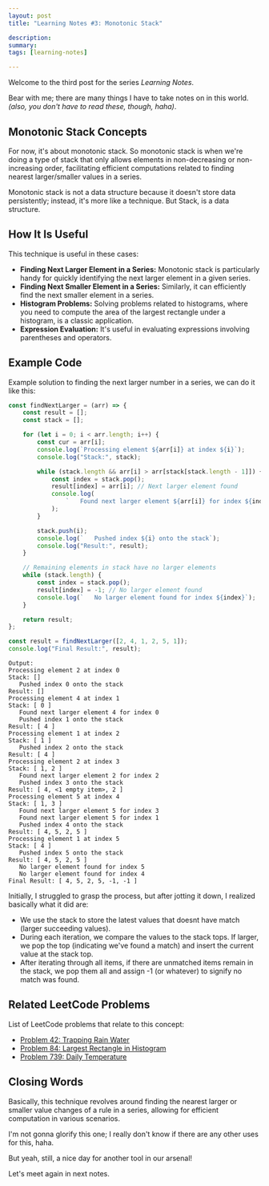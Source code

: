 ```yaml
---
layout: post
title: "Learning Notes #3: Monotonic Stack"

description:
summary:
tags: [learning-notes]

---
```


Welcome to the third post for the series *Learning Notes*.

Bear with me; there are many things I have to take notes on in this world. *(also, you don't have to read these, though, haha)*.

## Monotonic Stack Concepts

For now, it's about monotonic stack. So monotonic stack is when we're doing a type of stack that only allows elements in non-decreasing or non-increasing order, facilitating efficient computations related to finding nearest larger/smaller values in a series.

Monotonic stack is not a data structure because it doesn't store data persistently; instead, it's more like a technique. But Stack, is a data structure.

## How It Is Useful

This technique is useful in these cases:

- **Finding Next Larger Element in a Series:** Monotonic stack is particularly handy for quickly identifying the next larger element in a given series.
- **Finding Next Smaller Element in a Series:** Similarly, it can efficiently find the next smaller element in a series.
- **Histogram Problems:** Solving problems related to histograms, where you need to compute the area of the largest rectangle under a histogram, is a classic application.
- **Expression Evaluation:** It's useful in evaluating expressions involving parentheses and operators.

## Example Code

Example solution to finding the next larger number in a series, we can do it like this:

```js
const findNextLarger = (arr) => {
    const result = [];
    const stack = [];

    for (let i = 0; i < arr.length; i++) {
        const cur = arr[i];
        console.log(`Processing element ${arr[i]} at index ${i}`);
        console.log("Stack:", stack);

        while (stack.length && arr[i] > arr[stack[stack.length - 1]]) {
            const index = stack.pop();
            result[index] = arr[i]; // Next larger element found
            console.log(
                `   Found next larger element ${arr[i]} for index ${index}`
            );
        }

        stack.push(i);
        console.log(`   Pushed index ${i} onto the stack`);
        console.log("Result:", result);
    }

    // Remaining elements in stack have no larger elements
    while (stack.length) {
        const index = stack.pop();
        result[index] = -1; // No larger element found
        console.log(`   No larger element found for index ${index}`);
    }

    return result;
};

const result = findNextLarger([2, 4, 1, 2, 5, 1]);
console.log("Final Result:", result);
```

```
Output:
Processing element 2 at index 0
Stack: []
   Pushed index 0 onto the stack
Result: []
Processing element 4 at index 1
Stack: [ 0 ]
   Found next larger element 4 for index 0
   Pushed index 1 onto the stack
Result: [ 4 ]
Processing element 1 at index 2
Stack: [ 1 ]
   Pushed index 2 onto the stack
Result: [ 4 ]
Processing element 2 at index 3
Stack: [ 1, 2 ]
   Found next larger element 2 for index 2
   Pushed index 3 onto the stack
Result: [ 4, <1 empty item>, 2 ]
Processing element 5 at index 4
Stack: [ 1, 3 ]
   Found next larger element 5 for index 3
   Found next larger element 5 for index 1
   Pushed index 4 onto the stack
Result: [ 4, 5, 2, 5 ]
Processing element 1 at index 5
Stack: [ 4 ]
   Pushed index 5 onto the stack
Result: [ 4, 5, 2, 5 ]
   No larger element found for index 5
   No larger element found for index 4
Final Result: [ 4, 5, 2, 5, -1, -1 ]
```

Initially, I struggled to grasp the process, but after jotting it down, I realized basically what it did are:

- We use the stack to store the latest values that doesnt have match (larger succeeding values).
- During each iteration, we compare the values to the stack tops. If larger, we pop the top (indicating we've found a match) and insert the current value at the stack top.
- After iterating through all items, if there are unmatched items remain in the stack, we pop them all and assign -1 (or whatever) to signify no match was found.

## Related LeetCode Problems

List of LeetCode problems that relate to this concept:

- [Problem 42: Trapping Rain Water](https://leetcode.com/problems/trapping-rain-water/)
- [Problem 84: Largest Rectangle in Histogram](https://leetcode.com/problems/largest-rectangle-in-histogram/)
- [Problem 739: Daily Temperature](https://leetcode.com/problems/daily-temperatures/)

## Closing Words

Basically, this technique revolves around finding the nearest larger or smaller value changes of a rule in a series, allowing for efficient computation in various scenarios.

I'm not gonna glorify this one; I really don't know if there are any other uses for this, haha.

But yeah, still, a nice day for another tool in our arsenal!

Let's meet again in next notes.

